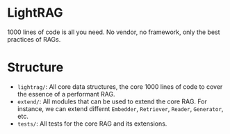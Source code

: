 # LightRAG
1000 lines of code is all you need. No vendor, no framework, only the best practices of RAGs.

# Structure
- `lightrag/`: All core data structures, the core 1000 lines of code to cover the essence of a performant RAG.
- `extend/`: All modules that can be used to extend the core RAG. For instance, we can extend differnt `Embedder`, `Retriever`, `Reader`, `Generator`, etc.
-  `tests/`: All tests for the core RAG and its extensions.